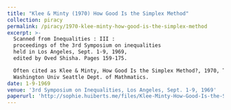 ```yaml
---
title: "Klee & Minty (1970) How Good Is the Simplex Method"
collection: piracy
permalink: /piracy/1970-klee-minty-how-good-is-the-simplex-method
excerpt: >-
  Scanned from Inequalities : III :
  proceedings of the 3rd Symposium on inequalities
  held in Los Angeles, Sept. 1-9, 1969,
  edited by Oved Shisha. Pages 159-175.  

  Often cited as Klee & Minty, How Good Is the Simplex Method?, 1970, Technical Report No. TR-22.
  Washington Univ Seattle Dept. of Mathmatics.
date: 1-9-1969
venue: '3rd Symposium on Inequalities, Los Angeles, Sept. 1-9, 1969'
paperurl: 'http://sophie.huiberts.me/files/Klee-Minty-How-Good-Is-the-Simplex-Algorithm-1970.pdf'
---
```


